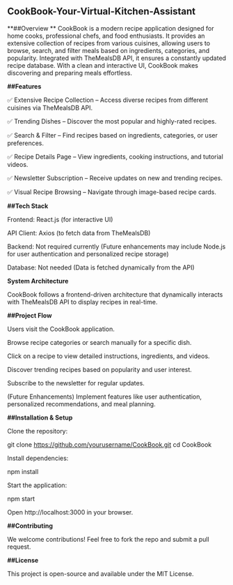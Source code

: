 ## CookBook-Your-Virtual-Kitchen-Assistant 
**##Overview
**
CookBook is a modern recipe application designed for home cooks, professional chefs, and food enthusiasts. It provides an extensive collection of recipes from various cuisines, allowing users to browse, search, and filter meals based on ingredients, categories, and popularity. Integrated with TheMealsDB API, it ensures a constantly updated recipe database. With a clean and interactive UI, CookBook makes discovering and preparing meals effortless.


**##Features**

✅ Extensive Recipe Collection – Access diverse recipes from different cuisines via TheMealsDB API.

✅ Trending Dishes – Discover the most popular and highly-rated recipes.

✅ Search & Filter – Find recipes based on ingredients, categories, or user preferences.

✅ Recipe Details Page – View ingredients, cooking instructions, and tutorial videos.

✅ Newsletter Subscription – Receive updates on new and trending recipes.

✅ Visual Recipe Browsing – Navigate through image-based recipe cards.


**##Tech Stack**

Frontend: React.js (for interactive UI)

API Client: Axios (to fetch data from TheMealsDB)

Backend: Not required currently (Future enhancements may include Node.js for user authentication and personalized recipe storage)

Database: Not needed (Data is fetched dynamically from the API)


**System Architecture**

CookBook follows a frontend-driven architecture that dynamically interacts with TheMealsDB API to display recipes in real-time.


**##Project Flow**

Users visit the CookBook application.

Browse recipe categories or search manually for a specific dish.

Click on a recipe to view detailed instructions, ingredients, and videos.

Discover trending recipes based on popularity and user interest.

Subscribe to the newsletter for regular updates.

(Future Enhancements) Implement features like user authentication, personalized recommendations, and meal planning.


**##Installation & Setup**

Clone the repository:


git clone https://github.com/yourusername/CookBook.git
cd CookBook

Install dependencies:

npm install

Start the application:

npm start

Open http://localhost:3000 in your browser.

**##Contributing**

We welcome contributions! Feel free to fork the repo and submit a pull request.


**##License**

This project is open-source and available under the MIT License.










